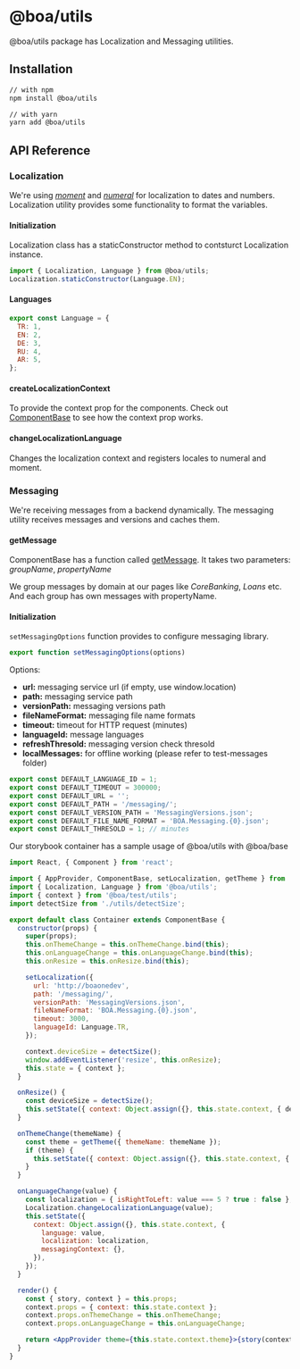 # @boa/utils

@boa/utils package has Localization and Messaging utilities.

## Installation


```sh
// with npm
npm install @boa/utils

// with yarn
yarn add @boa/utils
```

## API Reference

### Localization

We're using [*moment*](https://github.com/moment/moment) and [*numeral*](https://github.com/adamwdraper/Numeral-js) for localization to dates and numbers. Localization utility provides some functionality to format the variables.

#### Initialization
Localization class has a staticConstructor method to contsturct Localization instance.

```js
import { Localization, Language } from @boa/utils;
Localization.staticConstructor(Language.EN);
```

#### Languages 
```js
export const Language = {
  TR: 1,
  EN: 2,
  DE: 3,
  RU: 4,
  AR: 5,
};
```

#### createLocalizationContext
To provide the context prop for the components. Check out [ComponentBase](/packages/base#componentbase) to see how the context prop works.

#### changeLocalizationLanguage
Changes the localization context and registers locales to numeral and moment.

### Messaging

We're receiving messages from a backend dynamically. The messaging utility receives messages and versions and caches them.

#### getMessage
ComponentBase has a function called [getMessage](https://github.com/kuveytturk/boa/blob/monorepo/packages/base/src/ComponentBase/index.js#L81). It takes two parameters: *groupName*, *propertyName*

We group messages by domain at our pages like *CoreBanking*, *Loans* etc. And each group has own messages with propertyName. 

#### Initialization
```setMessagingOptions``` function provides to configure messaging library.

```js
export function setMessagingOptions(options)
````

Options:
- **url:** messaging service url (if empty, use window.location)
- **path:** messaging service path 
- **versionPath:** messaging versions path
- **fileNameFormat:** messaging file name formats
- **timeout:** timeout for HTTP request (minutes)
- **languageId:** message languages
- **refreshThresold:** messaging version check thresold
- **localMessages:** for offline working (please refer to test-messages folder)

```js
export const DEFAULT_LANGUAGE_ID = 1;
export const DEFAULT_TIMEOUT = 300000;
export const DEFAULT_URL = '';
export const DEFAULT_PATH = '/messaging/';
export const DEFAULT_VERSION_PATH = 'MessagingVersions.json';
export const DEFAULT_FILE_NAME_FORMAT = 'BOA.Messaging.{0}.json';
export const DEFAULT_THRESOLD = 1; // minutes
```

Our storybook container has a sample usage of @boa/utils with @boa/base

```jsx
import React, { Component } from 'react';

import { AppProvider, ComponentBase, setLocalization, getTheme } from '@boa/base';
import { Localization, Language } from '@boa/utils';
import { context } from '@boa/test/utils';
import detectSize from './utils/detectSize';

export default class Container extends ComponentBase {
  constructor(props) {
    super(props);
    this.onThemeChange = this.onThemeChange.bind(this);
    this.onLanguageChange = this.onLanguageChange.bind(this);
    this.onResize = this.onResize.bind(this);

    setLocalization({
      url: 'http://boaonedev',
      path: '/messaging/',
      versionPath: 'MessagingVersions.json',
      fileNameFormat: 'BOA.Messaging.{0}.json',
      timeout: 3000,
      languageId: Language.TR,
    });

    context.deviceSize = detectSize();
    window.addEventListener('resize', this.onResize);
    this.state = { context };
  }

  onResize() {
    const deviceSize = detectSize();
    this.setState({ context: Object.assign({}, this.state.context, { deviceSize }) });
  }

  onThemeChange(themeName) {
    const theme = getTheme({ themeName: themeName });
    if (theme) {
      this.setState({ context: Object.assign({}, this.state.context, { theme }) });
    }
  }

  onLanguageChange(value) {
    const localization = { isRightToLeft: value === 5 ? true : false };
    Localization.changeLocalizationLanguage(value);
    this.setState({
      context: Object.assign({}, this.state.context, {
        language: value,
        localization: localization,
        messagingContext: {},
      }),
    });
  }

  render() {
    const { story, context } = this.props;
    context.props = { context: this.state.context };
    context.props.onThemeChange = this.onThemeChange;
    context.props.onLanguageChange = this.onLanguageChange;

    return <AppProvider theme={this.state.context.theme}>{story(context)}</AppProvider>;
  }
}
```
